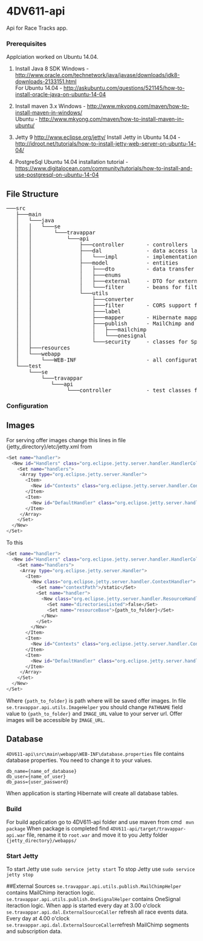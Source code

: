 # 4DV611-api
Api for Race Tracks app.  
### Prerequisites 
Applciation worked on Ubuntu 14.04.
1) Install Java 8 SDK
Windows - http://www.oracle.com/technetwork/java/javase/downloads/jdk8-downloads-2133151.html  
For Ubuntu 14.04 - http://askubuntu.com/questions/521145/how-to-install-oracle-java-on-ubuntu-14-04

2) Install maven 3.x
Windows - http://www.mkyong.com/maven/how-to-install-maven-in-windows/  
Ubuntu - http://www.mkyong.com/maven/how-to-install-maven-in-ubuntu/

3) Jetty 9 http://www.eclipse.org/jetty/
Install Jetty in Ubuntu 14.04 - http://idroot.net/tutorials/how-to-install-jetty-web-server-on-ubuntu-14-04/

4) PostgreSql
Ubuntu 14.04 installation tutorial - https://www.digitalocean.com/community/tutorials/how-to-install-and-use-postgresql-on-ubuntu-14-04

## File Structure
<pre>
───src
   ├───main
   │   └───java
   │   │   └───se
   │   │       └───travappar
   │   │           └───api
   │   │               ├───controller 		- controllers
   │   │               ├───dal				- data access layer package
   │   │               │   └───impl			- implementations for all entities
   │   │               ├───model			- entities
   │   │               │   ├───dto			- data transfer object
   │   │               │   ├───enums		
   │   │               │   ├───external		- DTO for external source
   │   │               │   └───filter		- beans for filtering
   │   │               └───utils
   │   │                   ├───converter	
   │   │                   ├───filter		- CORS support filter
   │   │                   ├───label
   │   │                   ├───mapper		- Hibernate mapper
   │   │                   ├───publish		- MailChimp and OneSignal helpers
   │   │                   │   ├───mailchimp
   │   │                   │   └───onesignal
   │   │                   └───security		- classes for Spring Seciruty
   │   ├───resources
   │   └───webapp
   │       └───WEB-INF						- all configuratins and properties
   └───test
       └───se
           └───travappar
              └───api
                   └───controller			- test classes for controllers
</pre>

### Configuration

## Images
For serving offer images change this lines in file {jetty_directory}/etc/jetty.xml from
```sh
<Set name="handler">
  <New id="Handlers" class="org.eclipse.jetty.server.handler.HandlerCollection">
    <Set name="handlers">
     <Array type="org.eclipse.jetty.server.Handler">
       <Item>
         <New id="Contexts" class="org.eclipse.jetty.server.handler.ContextHandlerCollection"/>
       </Item>
       <Item>
         <New id="DefaultHandler" class="org.eclipse.jetty.server.handler.DefaultHandler"/>
       </Item>
     </Array>
    </Set>
  </New>
</Set>
```
To this
```sh
<Set name="handler">
  <New id="Handlers" class="org.eclipse.jetty.server.handler.HandlerCollection">
    <Set name="handlers">
     <Array type="org.eclipse.jetty.server.Handler">
       <Item>
         <New class="org.eclipse.jetty.server.handler.ContextHandler">
           <Set name="contextPath">/static</Set>
           <Set name="handler">
             <New class="org.eclipse.jetty.server.handler.ResourceHandler">
               <Set name="directoriesListed">false</Set>
               <Set name="resourceBase">{path_to_folder}</Set>
             </New>
           </Set>
         </New>
       </Item>
       <Item>
         <New id="Contexts" class="org.eclipse.jetty.server.handler.ContextHandlerCollection"/>
       </Item>
       <Item>
         <New id="DefaultHandler" class="org.eclipse.jetty.server.handler.DefaultHandler"/>
       </Item>
     </Array>
    </Set>
  </New>
</Set>
```
Where ``` {path_to_folder} ``` is path where will be saved offer images.
In file ```se.travappar.api.utils.ImageHelper``` you should change ```PATHNAME``` field value to ``` {path_to_folder} ``` and ``` IMAGE_URL ``` value to your server url. Offer images will be accessible by ``` IMAGE_URL ```.

## Database

```4DV611-api\src\main\webapp\WEB-INF\database.properties``` file contains database properties. You need to change it to your values.
```
db_name={name_of_database}
db_user={name_of_user}
db_pass={user_password}
```
When application is starting Hibernate will create all database tables.

### Build
For build application go to 4DV611-api folder and use maven from cmd
``` mvn package```
When package is completed find ```4DV611-api/target/travappar-api.war``` file, rename it to ```root.war``` and move it to you Jetty folder ```{jetty_directory}/webapps/```
### Start Jetty
To start Jetty use
```sudo service jetty start```
To stop Jetty use
```sudo service jetty stop```

##External Sources
```se.travappar.api.utils.publish.MailChimpHelper``` contains MailChimp iteraction logic.
```se.travappar.api.utils.publish.OneSignalHelper``` contains OneSignal iteraction logic.
When app is started every day at 3.00 o'clock ```se.travappar.api.dal.ExternalSourceCaller``` refresh all race events data. Every day at 4.00 o'clock ```se.travappar.api.dal.ExternalSourceCaller```refresh MailChimp segments and subscription data.